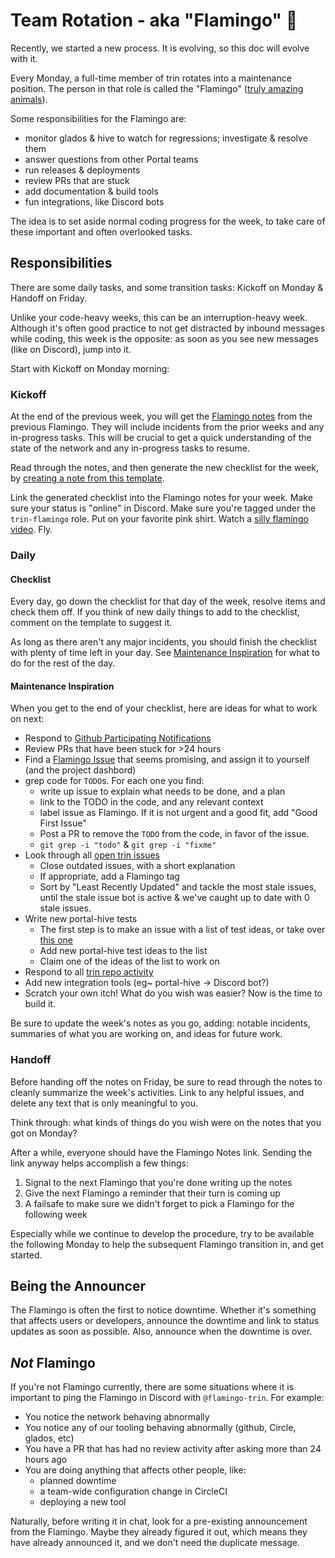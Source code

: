 # Team Rotation - aka "Flamingo" 🦩

Recently, we started a new process. It is evolving, so this doc will evolve with it.

Every Monday, a full-time member of trin rotates into a maintenance position. The person in that role is called the "Flamingo" ([truly amazing animals](https://www.reddit.com/r/Flamingo/comments/odzxry/are_flamingos_extremophiles/)).

Some responsibilities for the Flamingo are:
- monitor glados & hive to watch for regressions; investigate & resolve them
- answer questions from other Portal teams
- run releases & deployments
- review PRs that are stuck
- add documentation & build tools
- fun integrations, like Discord bots

The idea is to set aside normal coding progress for the week, to take care of these important and often overlooked tasks.

## Responsibilities

There are some daily tasks, and some transition tasks: Kickoff on Monday & Handoff on Friday.

Unlike your code-heavy weeks, this can be an interruption-heavy week. Although it's often good practice to not get distracted by inbound messages while coding, this week is the opposite: as soon as you see new messages (like on Discord), jump into it.

Start with Kickoff on Monday morning:

### Kickoff

At the end of the previous week, you will get the [Flamingo notes](https://notes.ethereum.org/YAiNsmc8SSq05TwYdk-8Eg) from the previous Flamingo. They will include incidents from the prior weeks and any in-progress tasks. This will be crucial to get a quick understanding of the state of the network and any in-progress tasks to resume.

Read through the notes, and then generate the new checklist for the week, by [creating a note from this template](https://notes.ethereum.org/?nav=overview&template=b35733cd-b374-4b79-bc57-f2bb58ee651e).

Link the generated checklist into the Flamingo notes for your week. Make sure your status is "online" in Discord. Make sure you're tagged under the `trin-flamingo` role. Put on your favorite pink shirt. Watch a [silly flamingo video](https://www.youtube.com/watch?v=gWNWtbPEWw0). Fly.

### Daily

#### Checklist

Every day, go down the checklist for that day of the week, resolve items and check them off. If you think of new daily things to add to the checklist, comment on the template to suggest it.

As long as there aren't any major incidents, you should finish the checklist with plenty of time left in your day. See [Maintenance Inspiration](#maintenance-inspiration) for what to do for the rest of the day.

#### Maintenance Inspiration

When you get to the end of your checklist, here are ideas for what to work on next:
- Respond to [Github Participating Notifications](https://github.com/notifications?query=reason%3Aparticipating)
- Review PRs that have been stuck for >24 hours
- Find a [Flamingo Issue](https://github.com/ethereum/trin/issues?q=is%3Aopen+is%3Aissue+label%3Aflamingo) that seems promising, and assign it to yourself (and the project dashbord)
- grep code for `TODO`s. For each one you find:
  - write up issue to explain what needs to be done, and a plan
  - link to the TODO in the code, and any relevant context
  - label issue as Flamingo. If it is not urgent and a good fit, add "Good First Issue"
  - Post a PR to remove the `TODO` from the code, in favor of the issue.
  - `git grep -i "todo"` & `git grep -i "fixme"`
- Look through all [open trin issues](https://github.com/ethereum/trin/issues)
  - Close outdated issues, with a short explanation
  - If appropriate, add a Flamingo tag
  - Sort by "Least Recently Updated" and tackle the most stale issues, until the stale issue bot is active & we've caught up to date with 0 stale issues.
- Write new portal-hive tests
  - The first step is to make an issue with a list of test ideas, or take over [this one](https://github.com/ethereum/portal-hive/issues/54)
  - Add new portal-hive test ideas to the list
  - Claim one of the ideas of the list to work on
- Respond to all [trin repo activity](https://github.com/notifications?query=repo%3Aethereum%2Ftrin)
- Add new integration tools (eg~ portal-hive -> Discord bot?)
- Scratch your own itch! What do you wish was easier? Now is the time to build it.

Be sure to update the week's notes as you go, adding: notable incidents, summaries of what you are working on, and ideas for future work.

### Handoff

Before handing off the notes on Friday, be sure to read through the notes to cleanly summarize the week's activities. Link to any helpful issues, and delete any text that is only meaningful to you.

Think through: what kinds of things do you wish were on the notes that you got on Monday?

After a while, everyone should have the Flamingo Notes link. Sending the link anyway helps accomplish a few things:
1. Signal to the next Flamingo that you're done writing up the notes
2. Give the next Flamingo a reminder that their turn is coming up
3. A failsafe to make sure we didn't forget to pick a Flamingo for the following week

Especially while we continue to develop the procedure, try to be available the following Monday to help the subsequent Flamingo transition in, and get started.

## Being the Announcer

The Flamingo is often the first to notice downtime. Whether it's something that affects users or developers, announce the downtime and link to status updates as soon as possible. Also, announce when the downtime is over.

## *Not* Flamingo

If you're not Flamingo currently, there are some situations where it is important to ping the Flamingo in Discord with `@flamingo-trin`. For example:
- You notice the network behaving abnormally
- You notice any of our tooling behaving abnormally (github, Circle, glados, etc)
- You have a PR that has had no review activity after asking more than 24 hours ago
- You are doing anything that affects other people, like:
  - planned downtime
  - a team-wide configuration change in CircleCI
  - deploying a new tool

Naturally, before writing it in chat, look for a pre-existing announcement from the Flamingo. Maybe they already figured it out, which means they have already announced it, and we don't need the duplicate message.
